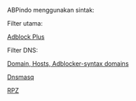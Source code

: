 ABPindo menggunakan sintak: 

Filter utama:

[Adblock Plus](https://help.eyeo.com/en/adblockplus/how-to-write-filters)

Filter DNS:

[Domain, Hosts, Adblocker-syntax domains](https://kb.adguard.com/en/general/dns-filtering-syntax)

[Dnsmasq](https://github.com/imp/dnsmasq/blob/master/dnsmasq.conf.example)

[RPZ](https://www.isc.org/docs/BIND_RPZ.pdf) 
